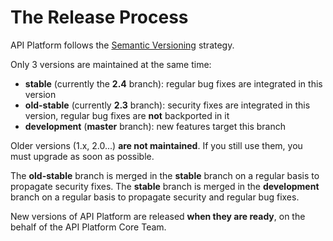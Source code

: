 # The Release Process

API Platform follows the [Semantic Versioning](https://semver.org) strategy.

Only 3 versions are maintained at the same time:

* **stable** \(currently the **2.4** branch\): regular bug fixes are integrated in this version
* **old-stable** \(currently **2.3** branch\): security fixes are integrated in this version, regular bug fixes are **not** backported in it
* **development** \(**master** branch\): new features target this branch

Older versions \(1.x, 2.0...\) **are not maintained**. If you still use them, you must upgrade as soon as possible.

The **old-stable** branch is merged in the **stable** branch on a regular basis to propagate security fixes. The **stable** branch is merged in the **development** branch on a regular basis to propagate security and regular bug fixes.

New versions of API Platform are released **when they are ready**, on the behalf of the API Platform Core Team.


